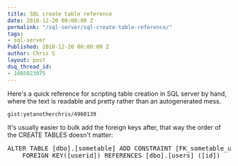 ```yaml
---
title: SQL create table reference
date: 2010-12-20 00:00:00 Z
permalink: "/sql-server/sql-create-table-reference/"
tags:
- sql-server
Published: 2010-12-20 00:00:00 Z
author: Chris S
layout: post
dsq_thread_id:
- 1085023075
---
```


Here's a quick reference for scripting table creation in SQL server by hand, where the text is readable and pretty rather than an autogenerated mess.

<!--more-->

  
`gist:yetanotherchris/4960139`

It's usually easier to bulk add the foreign keys after, that way the order of the CREATE TABLES doesn't matter:

<pre>ALTER TABLE [dbo].[sometable] ADD CONSTRAINT [FK_sometable_users_id] 
	FOREIGN KEY([userid]) REFERENCES [dbo].[users] ([id])
</pre>